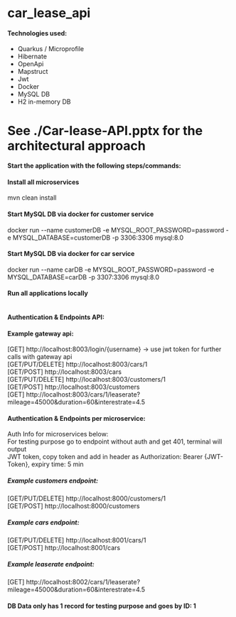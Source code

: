 ﻿# car_lease_api

#### Technologies used:
- Quarkus / Microprofile
- Hibernate
- OpenApi
- Mapstruct
- Jwt
- Docker
- MySQL DB
- H2 in-memory DB

# See ./Car-lease-API.pptx for the architectural approach

#### Start the application with the following steps/commands:

#### Install all microservices
mvn clean install

#### Start MySQL DB via docker for customer service
docker run --name customerDB -e MYSQL_ROOT_PASSWORD=password -e MYSQL_DATABASE=customerDB -p 3306:3306 mysql:8.0

#### Start MySQL DB via docker for car service
docker run --name carDB -e MYSQL_ROOT_PASSWORD=password -e MYSQL_DATABASE=carDB -p 3307:3306 mysql:8.0

#### Run all applications locally <br><br>


#### Authentication & Endpoints API:

#### Example gateway api:
[GET] http://localhost:8003/login/{username} -> use jwt token for further calls with gateway api <br>
[GET/PUT/DELETE] http://localhost:8003/cars/1 <br>
[GET/POST] http://localhost:8003/cars <br>
[GET/PUT/DELETE] http://localhost:8003/customers/1 <br>
[GET/POST] http://localhost:8003/customers <br>
[GET] http://localhost:8003/cars/1/leaserate?mileage=45000&duration=60&interestrate=4.5 <br>

#### Authentication & Endpoints per microservice:
Auth Info for microservices below: <br>
For testing purpose go to endpoint without auth and get 401, terminal will output  <br>
JWT token, copy token and add in header as Authorization: Bearer {JWT-Token}, expiry time: 5 min <br>

##### Example customers endpoint:
[GET/PUT/DELETE] http://localhost:8000/customers/1 <br>
[GET/POST] http://localhost:8000/customers <br>

##### Example cars endpoint:
[GET/PUT/DELETE] http://localhost:8001/cars/1 <br>
[GET/POST] http://localhost:8001/cars <br>

##### Example leaserate endpoint:
[GET] http://localhost:8002/cars/1/leaserate?mileage=45000&duration=60&interestrate=4.5


#### DB Data only has 1 record for testing purpose and goes by ID: 1
